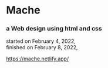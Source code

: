 # Mache
### a Web design using html and css

started on February ‎4, ‎2022, <br>
finished on February ‎8, ‎2022, <br>

 https://mache.netlify.app/
